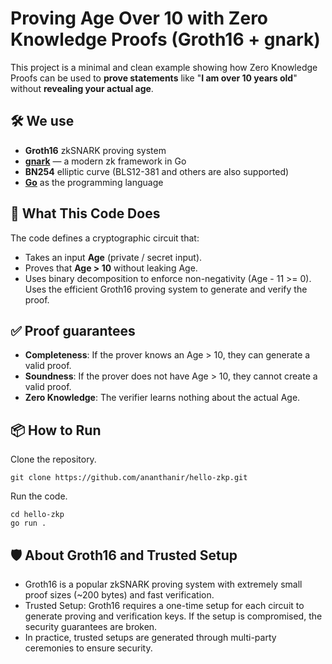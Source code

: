 # Proving Age Over 10 with Zero Knowledge Proofs (Groth16 + gnark)

This project is a minimal and clean example showing how Zero Knowledge Proofs can be used to **prove statements** like "**I am over 10 years old**" without **revealing your actual age**.

## 🛠️ We use
 * **Groth16** zkSNARK proving system
 * **[gnark](https://github.com/consensys/gnark)** — a modern zk framework in Go
 * **BN254** elliptic curve (BLS12-381 and others are also supported)
 * **[Go](https://go.dev/doc/install)** as the programming language

## 🎯 What This Code Does
 The code defines a cryptographic circuit that:
 * Takes an input **Age** (private / secret input).
 * Proves that **Age > 10** without leaking Age.
 * Uses binary decomposition to enforce non-negativity (Age - 11 >= 0).
Uses the efficient Groth16 proving system to generate and verify the proof.

## ✅ Proof guarantees
 * **Completeness**: If the prover knows an Age > 10, they can generate a valid proof.
 * **Soundness**: If the prover does not have Age > 10, they cannot create a valid proof.
 * **Zero Knowledge**: The verifier learns nothing about the actual Age.

## 📦 How to Run
Clone the repository.
```
git clone https://github.com/ananthanir/hello-zkp.git
```
Run the code.
```
cd hello-zkp
go run .
```

## 🛡️ About Groth16 and Trusted Setup
 * Groth16 is a popular zkSNARK proving system with extremely small proof sizes (~200 bytes) and fast verification.
 * Trusted Setup: Groth16 requires a one-time setup for each circuit to generate proving and verification keys. If the setup is compromised, the security guarantees are broken.
 * In practice, trusted setups are generated through multi-party ceremonies to ensure security.